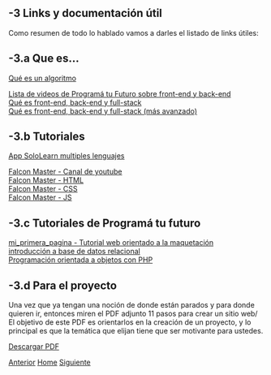 ## -3 Links y documentación útil

Como resumen de todo lo hablado vamos a darles el listado de links útiles:

## -3.a Que es...

<a target="_blank" href="https://www.youtube.com/watch?v=U3CGMyjzlvM">Qué es un algoritmo</a>

<a target="_blank" href="https://www.youtube.com/watch?v=iK4lGS52NL4&index=2&list=PLxTPShsWMHPcnZa_QDZvDljOgg_p1S13X">Lista de videos de Programá tu Futuro sobre front-end y back-end</a><br />
<a target="_blank" href="https://www.youtube.com/watch?v=2RSajNuitrg">Qué es front-end, back-end y full-stack</a><br />
<a target="_blank" href="https://www.youtube.com/watch?v=WViNjzoDonU">Qué es front-end, back-end y full-stack (más avanzado)</a>

## -3.b Tutoriales

<a target="_blank" href="https://www.sololearn.com/">App SoloLearn multiples lenguajes</a>


<a target="_blank" href="https://www.youtube.com/user/FalconMasters ">Falcon Master - Canal de youtube</a><br />
<a target="_blank" href="https://www.youtube.com/watch?v=cqMfPS8jPys&list=PLhSj3UTs2_yVHt2DgHky_MzzRC58UHE4z ">Falcon Master - HTML </a><br />
<a target="_blank" href="https://www.youtube.com/watch?v=24gNhTcy6pw&list=PLhSj3UTs2_yU0fGoS1bjpHqky4kCEmTbR ">Falcon Master - CSS </a><br />
<a target="_blank" href="https://www.youtube.com/watch?v=xnWtGNiG2lg&list=PLhSj3UTs2_yVC0iaCGf16glrrfXuiSd0G ">Falcon Master - JS </a>

## -3.c Tutoriales de Programá tu futuro

<a target="_blank" href="https://fgarciajulia.github.io/mi_primera_pagina/">mi_primera_pagina - Tutorial web orientado a la maquetación</a><br />
<a target="_blank" href="https://eri02.github.io/intro-a-base-de-datos-relacional/ ">introducción a base de datos relacional</a><br />
<a target="_blank" href="https://github.com/JePaFe/poo-php ">Programación orientada a objetos con PHP</a>

## -3.d Para el proyecto

Una vez que ya tengan una noción de donde están parados y para donde quieren ir, entonces miren el PDF adjunto 11 pasos para crear un sitio web/<br />
El objetivo de este PDF es orientarlos en la creación de un proyecto, y lo principal es que la temática que elijan tiene que ser motivante para ustedes.

<a target="_blank" href="https://fgarciajulia.github.io/intro-web/11-pasos-para-crear-un-sitio-web.pdf">Descargar PDF</a>

<div class="Grid">
    <a href="https://fgarciajulia.github.io/intro-web/primeros-pasos" class="my-btn anterior">Anterior</a>
    <a href="https://fgarciajulia.github.io/intro-web" class="my-btn home">Home</a>
    <a href="https://fgarciajulia.github.io/intro-web" class="my-btn siguiente">Siguiente</a>
</div>